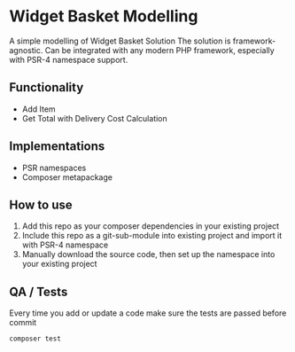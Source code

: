 # Widget Basket Modelling

A simple modelling of Widget Basket Solution
The solution is framework-agnostic. Can be integrated with any modern PHP framework, especially with PSR-4 namespace support.

## Functionality

- Add Item
- Get Total with Delivery Cost Calculation

## Implementations

- PSR namespaces
- Composer metapackage

## How to use

1. Add this repo as your composer dependencies in your existing project
2. Include this repo as a git-sub-module into existing project and import it with PSR-4 namespace
3. Manually download the source code, then set up the namespace into your existing project

## QA / Tests

Every time you add or update a code make sure the tests are passed before commit

```shell
composer test
```
